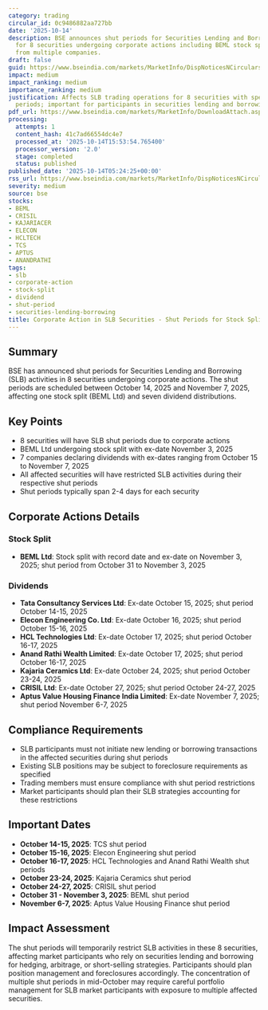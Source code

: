 ```yaml
---
category: trading
circular_id: 0c9486882aa727bb
date: '2025-10-14'
description: BSE announces shut periods for Securities Lending and Borrowing (SLB)
  for 8 securities undergoing corporate actions including BEML stock split and dividends
  from multiple companies.
draft: false
guid: https://www.bseindia.com/markets/MarketInfo/DispNoticesNCirculars.aspx?Noticeid={7AC207C8-9BBB-4844-BB40-EA2A61B31D27}&noticeno=20251014-2&dt=10/14/2025&icount=2&totcount=59&flag=0
impact: medium
impact_ranking: medium
importance_ranking: medium
justification: Affects SLB trading operations for 8 securities with specific shut
  periods; important for participants in securities lending and borrowing activities
pdf_url: https://www.bseindia.com/markets/MarketInfo/DownloadAttach.aspx?id=20251014-2&attachedId=440fe9d6-e382-4039-8f35-bee6e6c33fcc
processing:
  attempts: 1
  content_hash: 41c7ad66554dc4e7
  processed_at: '2025-10-14T15:53:54.765400'
  processor_version: '2.0'
  stage: completed
  status: published
published_date: '2025-10-14T05:24:25+00:00'
rss_url: https://www.bseindia.com/markets/MarketInfo/DispNoticesNCirculars.aspx?Noticeid={7AC207C8-9BBB-4844-BB40-EA2A61B31D27}&noticeno=20251014-2&dt=10/14/2025&icount=2&totcount=59&flag=0
severity: medium
source: bse
stocks:
- BEML
- CRISIL
- KAJARIACER
- ELECON
- HCLTECH
- TCS
- APTUS
- ANANDRATHI
tags:
- slb
- corporate-action
- stock-split
- dividend
- shut-period
- securities-lending-borrowing
title: Corporate Action in SLB Securities - Shut Periods for Stock Split and Dividends
---
```


## Summary

BSE has announced shut periods for Securities Lending and Borrowing (SLB) activities in 8 securities undergoing corporate actions. The shut periods are scheduled between October 14, 2025 and November 7, 2025, affecting one stock split (BEML Ltd) and seven dividend distributions.

## Key Points

- 8 securities will have SLB shut periods due to corporate actions
- BEML Ltd undergoing stock split with ex-date November 3, 2025
- 7 companies declaring dividends with ex-dates ranging from October 15 to November 7, 2025
- All affected securities will have restricted SLB activities during their respective shut periods
- Shut periods typically span 2-4 days for each security

## Corporate Actions Details

### Stock Split
- **BEML Ltd**: Stock split with record date and ex-date on November 3, 2025; shut period from October 31 to November 3, 2025

### Dividends
- **Tata Consultancy Services Ltd**: Ex-date October 15, 2025; shut period October 14-15, 2025
- **Elecon Engineering Co. Ltd**: Ex-date October 16, 2025; shut period October 15-16, 2025
- **HCL Technologies Ltd**: Ex-date October 17, 2025; shut period October 16-17, 2025
- **Anand Rathi Wealth Limited**: Ex-date October 17, 2025; shut period October 16-17, 2025
- **Kajaria Ceramics Ltd**: Ex-date October 24, 2025; shut period October 23-24, 2025
- **CRISIL Ltd**: Ex-date October 27, 2025; shut period October 24-27, 2025
- **Aptus Value Housing Finance India Limited**: Ex-date November 7, 2025; shut period November 6-7, 2025

## Compliance Requirements

- SLB participants must not initiate new lending or borrowing transactions in the affected securities during shut periods
- Existing SLB positions may be subject to foreclosure requirements as specified
- Trading members must ensure compliance with shut period restrictions
- Market participants should plan their SLB strategies accounting for these restrictions

## Important Dates

- **October 14-15, 2025**: TCS shut period
- **October 15-16, 2025**: Elecon Engineering shut period
- **October 16-17, 2025**: HCL Technologies and Anand Rathi Wealth shut periods
- **October 23-24, 2025**: Kajaria Ceramics shut period
- **October 24-27, 2025**: CRISIL shut period
- **October 31 - November 3, 2025**: BEML shut period
- **November 6-7, 2025**: Aptus Value Housing Finance shut period

## Impact Assessment

The shut periods will temporarily restrict SLB activities in these 8 securities, affecting market participants who rely on securities lending and borrowing for hedging, arbitrage, or short-selling strategies. Participants should plan position management and foreclosures accordingly. The concentration of multiple shut periods in mid-October may require careful portfolio management for SLB market participants with exposure to multiple affected securities.
